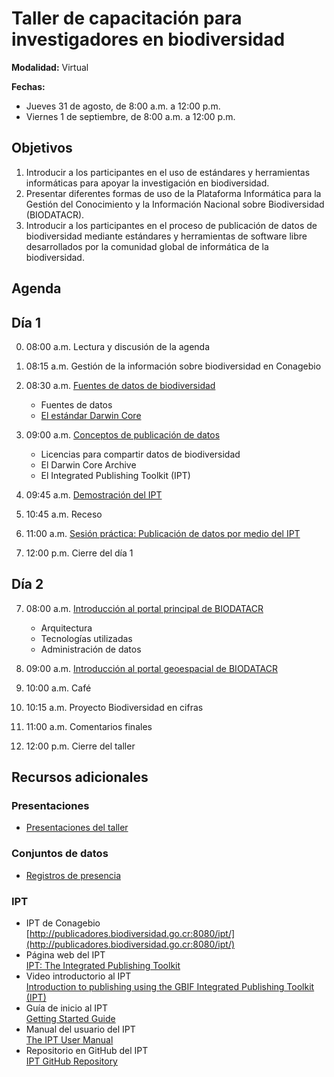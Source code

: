 # Taller de capacitación para investigadores en biodiversidad

**Modalidad:** Virtual


**Fechas:** 
- Jueves 31 de agosto, de 8:00 a.m. a 12:00 p.m.
- Viernes 1 de septiembre, de 8:00 a.m. a 12:00 p.m.

## Objetivos

1. Introducir a los participantes en el uso de estándares y herramientas informáticas para apoyar la investigación en biodiversidad.
2. Presentar diferentes formas de uso de la Plataforma Informática para la Gestión del Conocimiento y la Información Nacional sobre Biodiversidad (BIODATACR).
3. Introducir a los participantes en el proceso de publicación de datos de biodiversidad mediante estándares y herramientas de software libre desarrollados por la comunidad global de informática de la biodiversidad.

## Agenda

## Día 1

0. 08:00 a.m. Lectura y discusión de la agenda

1. 08:15 a.m. Gestión de la información sobre biodiversidad en Conagebio

2. 08:30 a.m. [Fuentes de datos de biodiversidad](https://drive.google.com/file/d/11OYcpgllYYOi6xIvueeqIk72zqZIBU_x/view?usp=sharing)
    * Fuentes de datos
    * [El estándar Darwin Core](https://dwc.tdwg.org/)
    
3. 09:00 a.m. [Conceptos de publicación de datos](https://docs.google.com/presentation/d/1TF1nG0WR0UoXI_tZQJMWBH_eQH5MpNxxWtEhTpscbRQ/present?token=AC4w5ViHLBeoOcc-yTF0Km-a_FlYfh-MsA%3A1606657598499&includes_info_params=1&eisi=CLbgvPvxp-0CFQy5Jgodx38BaQ#slide=id.p4)
    * Licencias para compartir datos de biodiversidad
    * El Darwin Core Archive
    * El Integrated Publishing Toolkit (IPT)
    
4. 09:45 a.m. [Demostración del IPT](https://docs.google.com/presentation/d/12dJsVmm_PJqDXk1evPOxmby4dAwL5DKlEX3pSWbLSQU/present?token=AC4w5VhSCMT0sKT9V9T4uWyYNEMze_4kHg%3A1606659553219&includes_info_params=1&eisi=CJrux5_5p-0CFcY8ygod82wE6w#slide=id.p4)

5. 10:45 a.m. Receso
6. 11:00 a.m. [Sesión práctica: Publicación de datos por medio del IPT](https://github.com/biodatacr/taller-publicacion-datos/tree/main/sesion-05)

7. 12:00 p.m. Cierre del día 1

## Día 2

07. 08:00 a.m. [Introducción al portal principal de BIODATACR](https://drive.google.com/file/d/1tVQDpPVi5Z-hhnKU6zfbDsYQkcqU3UHb/view?usp=sharing)
    * Arquitectura
    * Tecnologías utilizadas
    * Administración de datos
    
08. 09:00 a.m. [Introducción al portal geoespacial de BIODATACR](https://github.com/biodatacr/taller-publicacion-datos/tree/main/sesion-10)

09. 10:00 a.m. Café

10. 10:15 a.m. Proyecto Biodiversidad en cifras

11. 11:00 a.m. Comentarios finales
   
12. 12:00 p.m. Cierre del taller

## Recursos adicionales
### Presentaciones
* [Presentaciones del taller](https://drive.google.com/drive/folders/1iOsUtpDz5K82K4llXS1nde5olNq56rFE?usp=sharing)
### Conjuntos de datos
* [Registros de presencia](https://github.com/biodatacr/taller-publicacion-datos/tree/main/datos/presencia)
### IPT
* IPT de Conagebio  
[http://publicadores.biodiversidad.go.cr:8080/ipt/](http://publicadores.biodiversidad.go.cr:8080/ipt/)
* Página web del IPT  
[IPT: The Integrated Publishing Toolkit](https://www.gbif.org/ipt/)
* Video introductorio al IPT  
[Introduction to publishing using the GBIF Integrated Publishing Toolkit (IPT)](https://www.youtube.com/watch?v=eDH9IoTrMVE&feature=emb_logo)
* Guía de inicio al IPT  
[Getting Started Guide](https://github.com/gbif/ipt/wiki/IPT2ManualNotes.wiki#getting-started-guide/)
* Manual del usuario del IPT  
[The IPT User Manual](https://github.com/gbif/ipt/wiki/IPT2ManualNotes.wiki#the-ipt-user-manual/)
* Repositorio en GitHub del IPT  
[IPT GitHub Repository](https://github.com/gbif/ipt)

